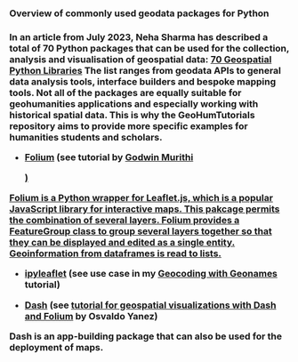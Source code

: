 <h3>Overview of commonly used geodata packages for Python<h3>

<p>In an article from July 2023, Neha Sharma has described a total of 70 Python packages that can be used for the collection, analysis and visualisation of geospatial data:
<a href="https://medium.com/@ns_geoai/70-geospatial-python-libraries-54604d815a7b">70 Geospatial Python Libraries</a>
The list ranges from geodata APIs to general data analysis tools, interface builders and bespoke mapping tools. Not all of the packages are equally suitable for geohumanities applications and especially working with historical spatial data.
This is why the GeoHumTutorials repository aims to provide more specific examples for humanities students and scholars.</p>

- <a href="https://python-visualization.github.io/folium/latest/">Folium</a> (see tutorial by <a href="https://python.plainenglish.io/crafting-compelling-interactive-visualizations-with-python-and-folium-99a95d41219b">Godwin Murithi</p>)
<p>Folium is a Python wrapper for Leaflet.js, which is a popular JavaScript library for interactive maps. This pakcage permits the combination of several layers. 
  Folium provides a FeatureGroup class to group several layers together so that they can be displayed and edited as a single entity. Geoinformation from dataframes is read to lists. </p>
  
- <a href="https://ipyleaflet.readthedocs.io/en/latest/">ipyleaflet</a> (see use case in my <a href="https://monikabarget.github.io/GeoHumTutorials/Tutorial_geocodingGEONAMES">Geocoding with Geonames</a> tutorial)
  
- <a href="https://dash.plotly.com/tutorial">Dash</a> (see <a href="https://pub.aimind.so/geospatial-visualizations-with-dash-and-folium-a36a9face91d">tutorial for geospatial visualizations with Dash and Folium</a> by Osvaldo Yanez)
<p>Dash is an app-building package that can also be used for the deployment of maps.</p>
  
